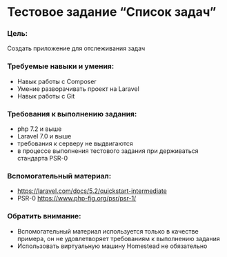 # Тестовое задание “Список задач”

### Цель:
Создать приложение для отслеживания задач 

### Требуемые навыки и умения:
- Навык работы с Composer
- Умение разворачивать проект на Laravel
- Навык работы с Git

### Требования к выполнению задания:
- php 7.2 и выше
- Laravel 7.0 и выше
- требования к серверу не выдвигаются
- в процессе выполнения тестового задания при держиваться стандарта PSR-0

### Вспомогательный материал:
- https://laravel.com/docs/5.2/quickstart-intermediate
- PSR-0 https://www.php-fig.org/psr/psr-1/

### Обратить внимание:
- Вспомогательный материал используется только в качестве примера, он не удовлетворяет требованиям к выполнению задания
- Использовать виртуальную машину Homestead не обязательно
